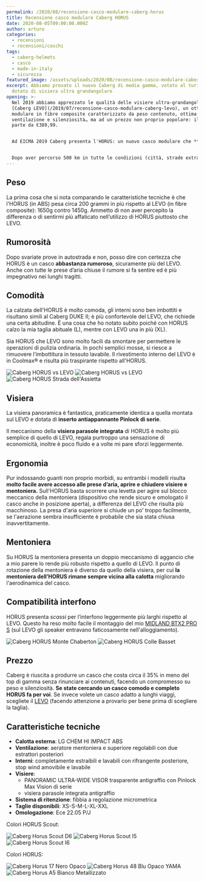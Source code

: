 ```yaml
---
permalink: /2020/08/recensione-casco-modulare-caberg-horus
title: Recensione casco modulare Caberg HORUS
date: 2020-08-05T09:00:00.000Z
author: arturo
categories:
  - recensioni
  - recensioni/caschi
tags:
  - caberg-helmets
  - casco
  - made-in-italy
  - sicurezza
featured_image: /assets/uploads/2020/08/recensione-casco-modulare-caberg-horus/featured.jpg
excerpt: Abbiamo provato il nuovo Caberg di media gamma, votato al turismo e
  dotato di visiera ultra grandangolare
opening: >-
  Nel 2019 abbiamo apprezzato le qualità delle visiere ultra-grandangolari sul
  [Caberg LEVO](/2019/07/recensione-casco-modulare-caberg-levo), un ottimo casco
  modulare in fibre composite caratterizzato da peso contenuto, ottima
  ventilazione e silenziosità… ma ad un prezzo non proprio popolare: il listino
  parte da €389,99.


  Ad EICMA 2019 Caberg presenta l'HORUS: un nuovo casco modulare che **eredita dal LEVO contenuti e maxi-visiera**, ma ad un prezzo più contenuto (listino da €249,99).


  Dopo aver percorso 500 km in tutte le condizioni (città, strade extra-urbane, autostrade e un po' di sterrato sulla [Strada dell'Assietta](/tag/strada-dellassietta) è giunto il momento di fare qualche considerazione e mettere l'HORUS a confronto diretto con il LEVO usato fino a poco fa.
---
```

## Peso

La prima cosa che si nota comparando le caratteristiche tecniche è che l'HORUS (in ABS) pesa circa 200 grammi in più rispetto al LEVO (in fibre composite): 1650g contro 1450g. Ammetto di non aver percepito la differenza o di sentirmi più affaticato nell’utilizzo di HORUS piuttosto che LEVO.

## Rumorosità

Dopo svariate prove in autostrada e non, posso dire con certezza che HORUS è un casco **abbastanza rumoroso**, sicuramente più del LEVO. Anche con tutte le prese d’aria chiuse il rumore si fa sentire ed è più impegnativo nei lunghi tragitti.

## Comodità

La calzata dell'HORUS è molto comoda, gli interni sono ben imbottiti e risultano simili al Caberg DUKE II; è più confortevole del LEVO, che richiede una certa abitudine. È una cosa che ho notato subito poiché con HORUS calzo la mia taglia abituale (L), mentre con LEVO una in più (XL).

Sia HORUS che LEVO sono molto facili da smontare per permettere le operazioni di pulizia ordinaria. In pochi semplici mosse, si riesce a rimuovere l’imbottitura in tessuto lavabile. Il rivestimento interno del LEVO è in Coolmax® e risulta più traspirante rispetto all'HORUS.

![Caberg HORUS vs LEVO](/assets/uploads/2020/08/recensione-casco-modulare-caberg-horus/galleries/IMG_1391.jpg "Le nostre moto pronte per la comparativa HORUS vs LEVO al Colle delle Finestre (TO)")
![Caberg HORUS vs LEVO](/assets/uploads/2020/08/recensione-casco-modulare-caberg-horus/galleries/IMG_1392.jpg "Caberg HORUS vs LEVO al Colle delle Finestre (TO)")
![Caberg HORUS Strada dell'Assietta](/assets/uploads/2020/08/recensione-casco-modulare-caberg-horus/galleries/IMG_1402.jpg "Test del nuovo Caberg HORUS sulla Strada dell'Assietta")

## Visiera

La visiera panoramica è fantastica, praticamente identica a quella montata sul LEVO e dotata di **inserto antiappannante Pinlock di serie**.

Il meccanismo della **visiera parasole integrata** di HORUS è molto più semplice di quello di LEVO, regala purtroppo una sensazione di economicità, inoltre è poco fluido e a volte mi pare sforzi leggermente.

## Ergonomia

Pur indossando guanti non proprio morbidi, su entrambi i modelli risulta **molto facile avere accesso alle prese d’aria, aprire e chiudere visiere e mentoniera.** Sull'HORUS basta scorrere una levetta per agire sul blocco meccanico della mentoniera (dispositivo che rende sicuro e omologato il casco anche in posizione aperta), a differenza del LEVO che risulta più macchinoso. La presa d'aria superiore si chiude un po' troppo facilmente, se l'aerazione sembra insufficiente è probabile che sia stata chiusa inavvertitamente.

## Mentoniera

Su HORUS la mentoniera presenta un doppio meccanismo di aggancio che a mio parere lo rende più robusto rispetto a quello di LEVO. Il punto di rotazione della mentoniera è diverso da quello della visiera, per cui **la mentoniera dell’HORUS rimane sempre vicina alla calotta** migliorando l'aerodinamica del casco.

## Compatibilità interfono

HORUS presenta *scassi* per l’interfono leggermente più larghi rispetto al LEVO. Questo ha reso molto facile il montaggio del mio [MIDLAND BTX2 PRO S](/2019/09/recensione-interfoni-midland-serie-bt-pro) (sul LEVO gli speaker entravano faticosamente nell'alloggiamento).

![Caberg HORUS Monte Chaberton](/assets/uploads/2020/08/recensione-casco-modulare-caberg-horus/galleries/IMG_1410.jpg "Test del nuovo Caberg HORUS sulla Strada dell'Assietta")
![Caberg HORUS Colle Basset](/assets/uploads/2020/08/recensione-casco-modulare-caberg-horus/galleries/IMG_1420.jpg "Test del nuovo Caberg HORUS sulla Strada dell'Assietta")

## Prezzo

Caberg è riuscita a produrre un casco che costa circa il 35% in meno del top di gamma senza rinunciare ai contenuti, facendo un compromesso su peso e silenziosità. **Se state cercando un casco comodo e completo HORUS fa per voi**. Se invece volete un casco adatto a lunghi viaggi, scegliete il [LEVO](/2019/07/recensione-casco-modulare-caberg-levo) (facendo attenzione a provarlo per bene prima di scegliere la taglia).

## Caratteristiche tecniche

- **Calotta esterna**: LG CHEM HI IMPACT ABS
- **Ventilazione**: aeratore mentoniera e superiore regolabili con due estrattori posteriori
- **Interni**: completamente estraibili e lavabili con rifrangente posteriore, stop wind amovibile e lavabile
- **Visiere**:
  - PANORAMIC ULTRA-WIDE VISOR trasparente antigraffio con Pinlock Max Vision di serie
  - visiera parasole integrata antigraffio
- **Sistema di ritenzione**: fibbia a regolazione micrometrica
- **Taglie disponibili**: XS-S-M-L-XL-XXL
- **Omologazione**: Ece 22.05 P/J

Colori HORUS Scout:

![Caberg Horus Scout D6](/assets/uploads/2020/08/recensione-casco-modulare-caberg-horus/galleries/catalog/horus-d6.jpg "Caberg Horus Scout D6 Bianco Metallizzato/Rosso/Blu/Blu Chiaro")
![Caberg Horus Scout I5](/assets/uploads/2020/08/recensione-casco-modulare-caberg-horus/galleries/catalog/horus-i5.jpg "Caberg Horus Scout I5 Scout Nero Opaco/Giallo Fluo/Antracite/Argento")
![Caberg Horus Scout I6](/assets/uploads/2020/08/recensione-casco-modulare-caberg-horus/galleries/catalog/horus-i6.jpg "Caberg Horus Scout I6 Nero Opaco/Rosso/Antracite/Argento")

Colori HORUS:

![Caberg Horus 17 Nero Opaco](/assets/uploads/2020/08/recensione-casco-modulare-caberg-horus/galleries/catalog/horus-17.jpg "Caberg Horus 17 Nero Opaco")
![Caberg Horus 48 Blu Opaco YAMA](/assets/uploads/2020/08/recensione-casco-modulare-caberg-horus/galleries/catalog/horus-48.jpg "Caberg Horus 48 Blu Opaco YAMA")
![Caberg Horus A5 Bianco Metallizzato](/assets/uploads/2020/08/recensione-casco-modulare-caberg-horus/galleries/catalog/horus-a5.jpg "Caberg Horus A5 Bianco Metallizzato")
